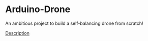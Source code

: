 # Arduino-Drone
An ambitious project to build a self-balancing drone from scratch!

[Description](https://github.com/GeorgeVasilakopoulos/Drone-Balancing-Physics/blob/main/README.pdf)
